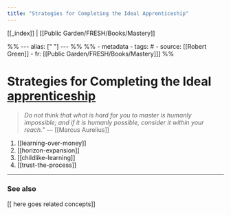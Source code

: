 ```yaml
---
title: "Strategies for Completing the Ideal Apprenticeship"
---
```


[[_index]] | [[Public Garden/FRESH/Books/Mastery]]

%% ---
alias: [" "]
--- %%
%% - metadata
	- tags: #
	- source: [[Robert Green]]
	- fr: [[Public Garden/FRESH/Books/Mastery]]]
%%

# Strategies for Completing the Ideal [apprenticeship](apprenticeship.md)

> *Do not think that what is hard for you to master is humanly impossible; and if it is humanly possible, consider it within your reach.*" — [[Marcus Aurelius]]

1. [[learning-over-money]]
2. [[horizon-expansion]]
3. [[childlike-learning]]
4. [[trust-the-process]]

-------------
### See also
[[ here goes related concepts]]

